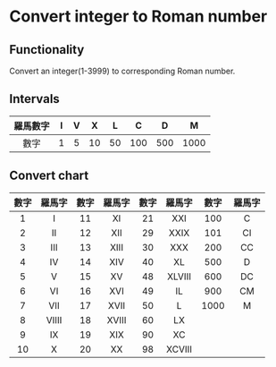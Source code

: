 # Convert integer to Roman number

## Functionality
Convert an integer(1-3999) to corresponding Roman number.

## Intervals
| 羅馬數字 | I | V | X | L | C | D | M |
|:---:|:---:|:---:|:---:|:---:|:---:|:---:|:---:|
| 數字 | 1 | 5 | 10 | 50 | 100 | 500 | 1000 |

## Convert chart
| 數字 | 羅馬字 | 數字 | 羅馬字 | 數字 | 羅馬字 | 數字 | 羅馬字 |
|:---:|:---:|:---:|:---:|:---:|:---:|:---:|:---:|
| 1 | I | 11 | XI | 21 | XXI | 100 | C |
| 2 | II | 12 | XII | 29 | XXIX | 101 | CI |
| 3 | III | 13 | XIII | 30 | XXX | 200 | CC |
| 4 | IV | 14 | XIV | 40 | XL | 500 | D |
| 5 | V | 15 | XV | 48 | XLVIII | 600 | DC |
| 6 | VI | 16 | XVI | 49 | IL | 900 | CM |
| 7 | VII | 17 | XVII | 50 | L | 1000 | M |
| 8 | VIIII | 18 | XVIII | 60 | LX |   |   |
| 9 | IX | 19 | XIX | 90 | XC |   |   |
| 10 | X | 20 | XX | 98 | XCVIII |   |   |
